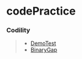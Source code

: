 # codePractice
 ###  **Codility**  
>* [DemoTest](https://app.codility.com/programmers/lessons/1-iterations/binary_gap/, "codility DeomoTest link") 
>* [BinaryGap](https://app.codility.com/demo/take-sample-test/, "codility BianaryGap link") 
